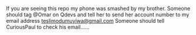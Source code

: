 If you are seeing this repo my phone was smashed by my brother.
Someone should tag @Omar on Qdevs and tell her to send her account number to my email address teslimodumuyiwa@gmail.com
Someone should tell CuriousPaul to check his email...... 

